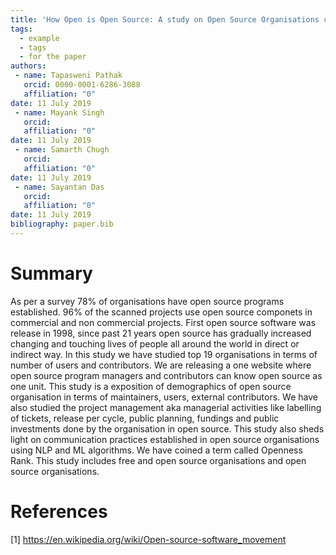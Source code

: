 ```yaml
---
title: 'How Open is Open Source: A study on Open Source Organisations culture, characteristics, demographics, managerial activities'
tags:
  - example
  - tags
  - for the paper
authors:
 - name: Tapasweni Pathak
   orcid: 0000-0001-6286-3088
   affiliation: "0"
date: 11 July 2019
 - name: Mayank Singh
   orcid:
   affiliation: "0"
date: 11 July 2019
 - name: Samarth Chugh
   orcid:
   affiliation: "0"
date: 11 July 2019
 - name: Sayantan Das
   orcid:
   affiliation: "0"
date: 11 July 2019
bibliography: paper.bib
---
```


# Summary

As per a survey 78% of organisations have open source programs established. 96%
of the scanned projects use open source componets in commercial and non commercial
projects. First open source software was release in 1998, since past 21 years
open source has gradually increased changing and touching lives of people all
around the world in direct or indirect way. In this study we have studied top 19
organisations in terms of number of users and contributors. We are releasing a
one website where open source program managers and contributors can know open
source as one unit. This study is a exposition of demographics of open source
organisation in terms of maintainers, users, external contributors. We have also
studied the project management aka managerial activities like labelling of tickets,
release per cycle, public planning, fundings and public investments done by the
organisation in open source. This study also sheds light on communication practices
established in open source organisations using NLP and ML algorithms. We have coined
a term called Openness Rank. This study includes free and open source organisations
and open source organisations.

# References
[1] https://en.wikipedia.org/wiki/Open-source-software_movement
